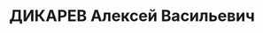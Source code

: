---
title: ДИКАРЕВ Алексей Васильевич
description: "1905 г.р., урож. с.Покровского Александровского уезда, УССР, украинец,\
  \ СССР, соц. происхождение из служащих, жит. ст.Багаевская, АЧК, секретарь газеты\
  \ \"Вперёд\". \n  Арестован 25.05.1937 г. Морозовским РО НКВД по ст. 58-10-11 УК\
  \ РСФСР. \n  Осуждён 16.12.1937 г. ВК Верховного суда СССР по ст.ст.58-2-7-8-11\
  \ УК РСФСР к расстрелу. Приговор приведён в исполнение 16.12.1937г. в г.Ростове-на-Дону.\
  \ 20.03.1958 г. ВК Верховного суда СССР дело в отношении Дикарева А.В. производством\
  \ прекращено, за отсутствием состава преступления."
---